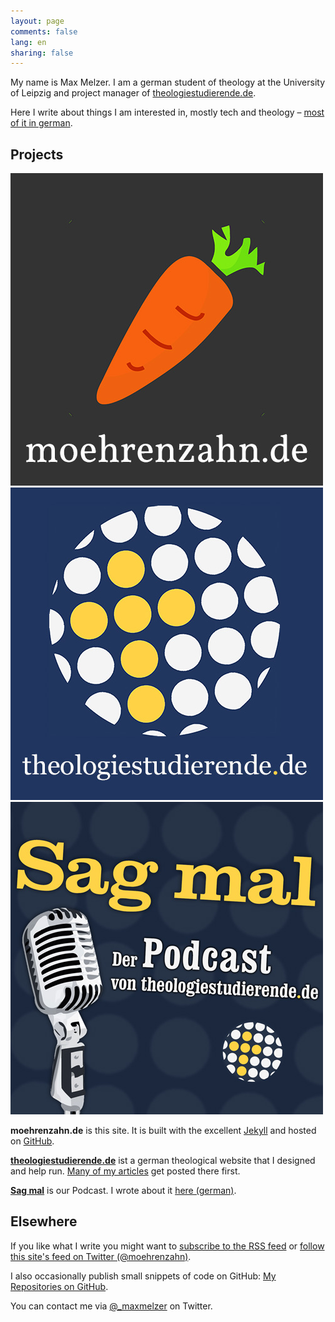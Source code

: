 ```yaml
---
layout: page
comments: false
lang: en
sharing: false
---
```


<div class="profile-outer"><div class="profile-image"></div></div>


My name is Max Melzer. I am a german student of theology at the University of Leipzig and project manager of [theologiestudierende.de](http://www.theologiestudierende.de). 

Here I write about things I am interested in, mostly tech and theology – [most of it in german](/).

## Projects

<div class="projects">
    <a href="http://www.moehrenzahn.de" target="_blank">
         <img src="/images/Projekte/moehrenzahn.jpg" />
    </a>
    <a href="http://www.theologiestudierende.de" target="_blank">
        <img src="/images/Projekte/theologiestudierende.jpg" />
    </a>
    <a href="http://www.theologiestudierende.de/category/sag-mal-der-podcast/" target="_blank">
        <img src="/images/Projekte/Sagmal.jpg" />
    </a>
</div>

**moehrenzahn.de** is this site. It is built with the excellent [Jekyll](http://jekyllrb.com) and hosted on [GitHub](https://github.com).

[**theologiestudierende.de**](http://www.theologiestudierende.de/) ist a german theological website that I designed and help run. [Many of my articles](http://www.theologiestudierende.de/author/portalleitung/) get posted there first.

[**Sag mal**](http://www.theologiestudierende.de/category/sag-mal-der-podcast/) is our Podcast. I wrote about it [here (german)](/podcasts/).

## Elsewhere

If you like what I write you might want to [subscribe to the RSS feed](/en/feed.xml) or [follow this site's feed on Twitter (@moehrenzahn)](https://twitter.com/moehrenzahn).

I also occasionally publish small snippets of code on GitHub: [My Repositories on GitHub](https://github.com/moehrenzahn).

You can contact me via [@_maxmelzer](http://www.twitter.com/_maxmelzer) on Twitter.
